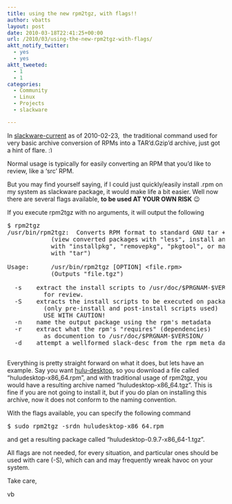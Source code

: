 ```yaml
---
title: using the new rpm2tgz, with flags!!
author: vbatts
layout: post
date: 2010-03-18T22:41:25+00:00
url: /2010/03/using-the-new-rpm2tgz-with-flags/
aktt_notify_twitter:
  - yes
  - yes
aktt_tweeted:
  - 1
  - 1
categories:
  - Community
  - Linux
  - Projects
  - slackware

---
```

In <a href="http://carroll.cac.psu.edu/pub/linux/distributions/slackware/slackware64-current/" target="_blank">slackware-current</a> as of 2010-02-23,  the traditional command used for very basic archive conversion of RPMs into a TAR&#8217;d.Gzip&#8217;d archive, just got a hint of flare. <img src="http://blog.hashbangbash.com/wp-includes/images/smilies/simple-smile.png" alt=":)" class="wp-smiley" style="height: 1em; max-height: 1em;" />

Normal usage is typically for easily converting an RPM that you&#8217;d like to review, like a &#8216;src&#8217; RPM.

But you may find yourself saying, if I could just quickly/easily install <xyz>.rpm on my system as slackware package, it would make life a bit easier. Well now there are several flags available, **to be used AT YOUR OWN RISK** 😉

If you execute rpm2tgz with no arguments, it will output the following

<pre>$ rpm2tgz 
/usr/bin/rpm2tgz:  Converts RPM format to standard GNU tar + GNU zip format.
            (view converted packages with "less", install and remove
            with "installpkg", "removepkg", "pkgtool", or manually
            with "tar")

Usage:      /usr/bin/rpm2tgz [OPTION] &lt;file.rpm>
            (Outputs "file.tgz")

  -s    extract the install scripts to /usr/doc/$PRGNAM-$VERSION/
          for review.
  -S    extracts the install scripts to be executed on package installation
          (only pre-install and post-install scripts used)
          USE WITH CAUTION! 
  -n    name the output package using the rpm's metadata
  -r    extract what the rpm's "requires" (dependencies)
          as documention to /usr/doc/$PRGNAM-$VERSION/
  -d    attempt a wellformed slack-desc from the rpm meta data

</pre>

Everything is pretty straight forward on what it does, but lets have an example. Say you want <a href="http://www.hulu.com/labs/hulu-desktop-linux" target="_blank">hulu-desktop</a>, so you download a file called &#8220;huludesktop-x86\_64.rpm&#8221;, and with traditional usage of rpm2tgz, you would have a resulting archive named &#8220;huludesktop-x86\_64.tgz&#8221;. This is fine if you are not going to install it, but if you do plan on installing this archive, now it does not conform to the naming convention.

With the flags available, you can specify the following command

<pre>$ sudo rpm2tgz -srdn huludesktop-x86_64.rpm</pre>

and get a resulting package called &#8220;huludesktop-0.9.7-x86_64-1.tgz&#8221;.

All flags are not needed, for every situation, and particular ones should be used with care (-S), which can and may frequently wreak havoc on your system.

Take care,

vb